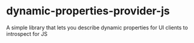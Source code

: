 # dynamic-properties-provider-js
A simple library that lets you describe dynamic properties for UI clients to introspect for JS
